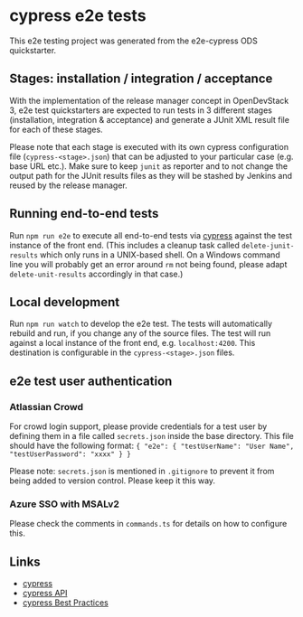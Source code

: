 # cypress e2e tests

This e2e testing project was generated from the e2e-cypress ODS quickstarter.

## Stages: installation / integration / acceptance

With the implementation of the release manager concept in OpenDevStack 3, e2e test quickstarters are expected to run tests in 3 different stages (installation, integration & acceptance) and generate a JUnit XML result file for each of these stages.

Please note that each stage is executed with its own cypress configuration file (` cypress-<stage>.json `) that can be adjusted to your particular case (e.g. base URL etc.). Make sure to keep `junit` as reporter and to not change the output path for the JUnit results files as they will be stashed by Jenkins and reused by the release manager.

## Running end-to-end tests

Run `npm run e2e` to execute all end-to-end tests via [cypress](http://www.cypress.io) against the test instance of the front end. (This includes a cleanup task called `delete-junit-results` which only runs in a UNIX-based shell. On a Windows command line you will probably get an error around `rm` not being found, please adapt `delete-unit-results` accordingly in that case.)

## Local development

Run `npm run watch` to develop the e2e test. The tests will automatically rebuild and run, if you change any of the source files.
The test will run against a local instance of the front end, e.g. `localhost:4200`. This destination is configurable in the `cypress-<stage>.json` files.

## e2e test user authentication
### Atlassian Crowd
For crowd login support, please provide credentials for a test user by defining them in a file called `secrets.json` inside the base directory. This file should have the following format:
`{
"e2e": {
"testUserName": "User Name",
"testUserPassword": "xxxx"
}
}`

Please note: `secrets.json` is mentioned in `.gitignore` to prevent it from being added to version control. Please keep it this way.

### Azure SSO with MSALv2
Please check the comments in `commands.ts` for details on how to configure this.

## Links
* [cypress](http://www.cypress.io)
* [cypress API](https://docs.cypress.io/api/introduction/api.html)
* [cypress Best Practices](https://docs.cypress.io/guides/references/best-practices.html)
